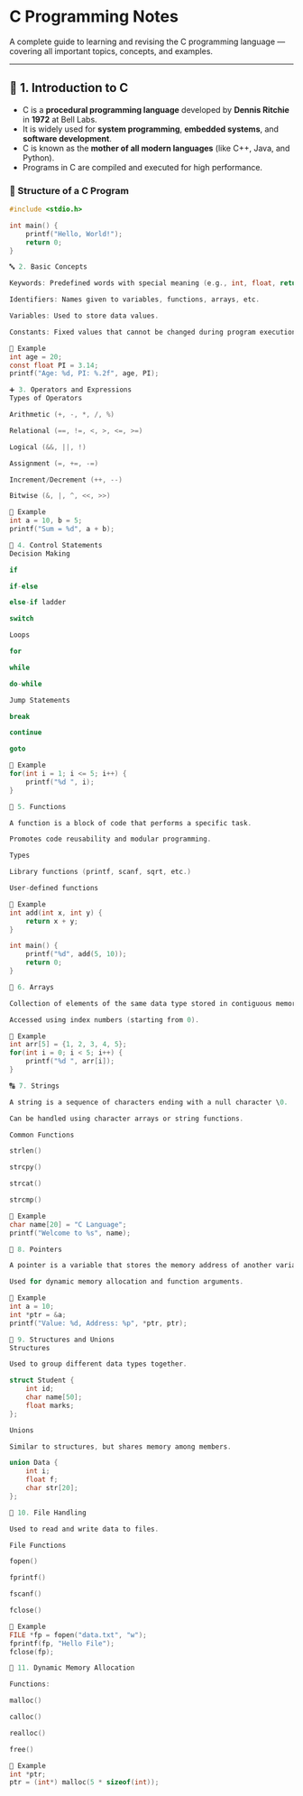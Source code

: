 #  C Programming Notes

A complete guide to learning and revising the C programming language — covering all important topics, concepts, and examples.

---

## 📘 1. Introduction to C

- C is a **procedural programming language** developed by **Dennis Ritchie** in **1972** at Bell Labs.  
- It is widely used for **system programming**, **embedded systems**, and **software development**.  
- C is known as the **mother of all modern languages** (like C++, Java, and Python).  
- Programs in C are compiled and executed for high performance.

### 🔹 Structure of a C Program
```c
#include <stdio.h>

int main() {
    printf("Hello, World!");
    return 0;
}

🔤 2. Basic Concepts

Keywords: Predefined words with special meaning (e.g., int, float, return, if, for)

Identifiers: Names given to variables, functions, arrays, etc.

Variables: Used to store data values.

Constants: Fixed values that cannot be changed during program execution.

🔹 Example
int age = 20;
const float PI = 3.14;
printf("Age: %d, PI: %.2f", age, PI);

➕ 3. Operators and Expressions
Types of Operators

Arithmetic (+, -, *, /, %)

Relational (==, !=, <, >, <=, >=)

Logical (&&, ||, !)

Assignment (=, +=, -=)

Increment/Decrement (++, --)

Bitwise (&, |, ^, <<, >>)

🔹 Example
int a = 10, b = 5;
printf("Sum = %d", a + b);

🔁 4. Control Statements
Decision Making

if

if-else

else-if ladder

switch

Loops

for

while

do-while

Jump Statements

break

continue

goto

🔹 Example
for(int i = 1; i <= 5; i++) {
    printf("%d ", i);
}

🧩 5. Functions

A function is a block of code that performs a specific task.

Promotes code reusability and modular programming.

Types

Library functions (printf, scanf, sqrt, etc.)

User-defined functions

🔹 Example
int add(int x, int y) {
    return x + y;
}

int main() {
    printf("%d", add(5, 10));
    return 0;
}

🧮 6. Arrays

Collection of elements of the same data type stored in contiguous memory.

Accessed using index numbers (starting from 0).

🔹 Example
int arr[5] = {1, 2, 3, 4, 5};
for(int i = 0; i < 5; i++) {
    printf("%d ", arr[i]);
}

🔠 7. Strings

A string is a sequence of characters ending with a null character \0.

Can be handled using character arrays or string functions.

Common Functions

strlen()

strcpy()

strcat()

strcmp()

🔹 Example
char name[20] = "C Language";
printf("Welcome to %s", name);

📍 8. Pointers

A pointer is a variable that stores the memory address of another variable.

Used for dynamic memory allocation and function arguments.

🔹 Example
int a = 10;
int *ptr = &a;
printf("Value: %d, Address: %p", *ptr, ptr);

🧱 9. Structures and Unions
Structures

Used to group different data types together.

struct Student {
    int id;
    char name[50];
    float marks;
};

Unions

Similar to structures, but shares memory among members.

union Data {
    int i;
    float f;
    char str[20];
};

📂 10. File Handling

Used to read and write data to files.

File Functions

fopen()

fprintf()

fscanf()

fclose()

🔹 Example
FILE *fp = fopen("data.txt", "w");
fprintf(fp, "Hello File");
fclose(fp);

💾 11. Dynamic Memory Allocation

Functions:

malloc()

calloc()

realloc()

free()

🔹 Example
int *ptr;
ptr = (int*) malloc(5 * sizeof(int));
